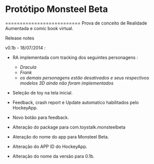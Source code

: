 # Protótipo Monsteel Beta
==========================
Prova de conceito de Realidade Aumentada e comic book virtual.

Release notes 

v0.1b - 18/07/2014 :

- RA implementada com tracking dos seguintes personagens :
  * _Dracula_
  * _Frank_
  * _os demais personagens estão desativados e seus respectivos modelos 3D ainda não foram implementados_


- Seleção de toy na tela inicial.
- Feedback, crash report e Update automatico habilitados pelo HockeyApp.
- Novo botão para feedback.
- Alteração do package para com.toystalk.monsteelbeta
- Ateração do nome do app para Monsteel Beta.
- Alteração do APP ID do HockeyApp.
- Alteração do nome da versão para 0.1b.

